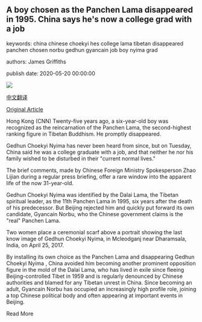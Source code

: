 ## A boy chosen as the Panchen Lama disappeared in 1995. China says he's now a college grad with a job

keywords: china chinese choekyi hes college lama tibetan disappeared panchen chosen norbu gedhun gyancain job boy nyima grad

authors: James Griffiths

publish date: 2020-05-20 00:00:00

![](https://cdn.cnn.com/cnnnext/dam/assets/200520170031-gedhun-choekyi-nyima-super-tease.jpg)

[中文翻译](A%20boy%20chosen%20as%20the%20Panchen%20Lama%20disappeared%20in%201995.%20China%20says%20he%27s%20now%20a%20college%20grad%20with%20a%20job_zh.md)

[Original Article](https://edition.cnn.com/2020/05/20/asia/china-tibet-panchen-lama-dalai-lama-intl-hnk/index.html)

Hong Kong (CNN) Twenty-five years ago, a six-year-old boy was recognized as the reincarnation of the Panchen Lama, the second-highest ranking figure in Tibetan Buddhism. He promptly disappeared.

Gedhun Choekyi Nyima has never been heard from since, but on Tuesday, China said he was a college graduate with a job, and that neither he nor his family wished to be disturbed in their "current normal lives."

The brief comments, made by Chinese Foreign Ministry Spokesperson Zhao Lijian during a regular press briefing, offer a rare window into the apparent life of the now 31-year-old.

Gedhun Choekyi Nyima was identified by the Dalai Lama, the Tibetan spiritual leader, as the 11th Panchen Lama in 1995, six years after the death of his predecessor. But Beijing rejected him and quickly put forward its own candidate, Gyancain Norbu, who the Chinese government claims is the "real" Panchen Lama.

Two women place a ceremonial scarf above a portrait showing the last know image of Gedhun Choekyi Nyima, in Mcleodganj near Dharamsala, India, on April 25, 2017.

By installing its own choice as the Panchen Lama and disappearing Gedhun Choekyi Nyima , China avoided him becoming another prominent opposition figure in the mold of the Dalai Lama, who has lived in exile since fleeing Beijing-controlled Tibet in 1959 and is regularly denounced by Chinese authorities and blamed for any Tibetan unrest in China. Since becoming an adult, Gyancain Norbu has occupied an increasingly high profile role, joining a top Chinese political body and often appearing at important events in Beijing.

Read More